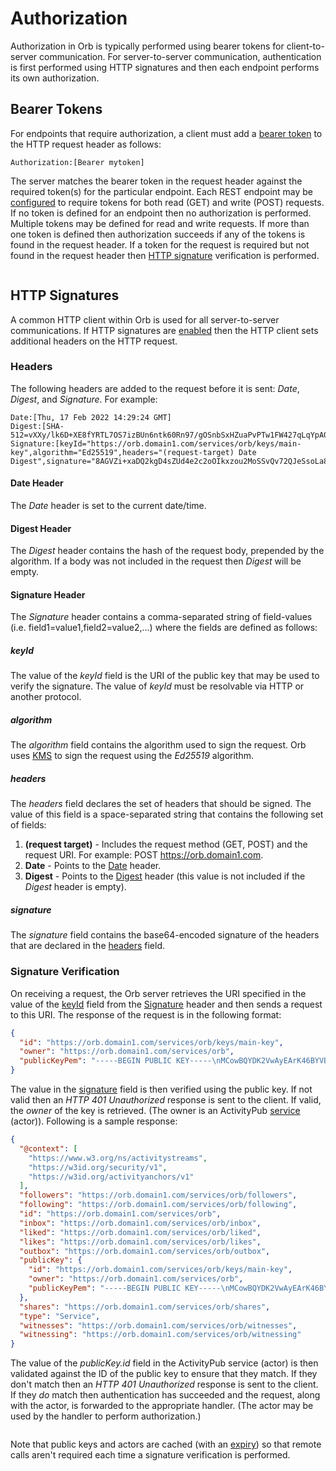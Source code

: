 # Authorization

Authorization in Orb is typically performed using bearer tokens for client-to-server communication.
For server-to-server communication, authentication is first performed using HTTP signatures and then each endpoint
performs its own authorization.

## Bearer Tokens

For endpoints that require authorization, a client must add a [bearer token](https://datatracker.ietf.org/doc/html/rfc6750#section-2.1)
to the HTTP request header as follows:

```
Authorization:[Bearer mytoken]
```

The server matches the bearer token in the request header against the required token(s) for the particular endpoint.
Each REST endpoint may be
[configured](parameters.html#orb-auth-tokens-def) to require tokens for both read (GET) and write (POST)
requests. If no token is defined for an endpoint then no authorization is performed. Multiple tokens may be defined
for read and write requests. If more than one token is defined then authorization succeeds if any of the tokens is found
in the request header. If a token for the request is required but not found in the request header then
[HTTP signature](#http-signatures) verification is performed.

```{image} ../_static/orb/auth-bearer-token.svg
```

## HTTP Signatures

A common HTTP client within Orb is used for all server-to-server communications. If HTTP signatures are
[enabled](parameters.html#http-signatures-enabled) then the HTTP client sets additional headers on the HTTP
request.

### Headers

The following headers are added to the request before it is sent: _Date_, _Digest_, and _Signature_. For example:

```
Date:[Thu, 17 Feb 2022 14:29:24 GMT]
Digest:[SHA-512=vXXy/lk6D+XE8fYRTL7OS7izBUn6ntk60Rn97/gOSnbSxHZuaPvPTw1FW427qLqYpA0xGcXyPDQh4ujwret4aw==]
Signature:[keyId="https://orb.domain1.com/services/orb/keys/main-key",algorithm="Ed25519",headers="(request-target) Date Digest",signature="8AGVZi+xaDQ2kgD4sZUd4e2c2oOIkxzou2MoSSvQv72QJeSsoLa8+qJ1A+w2xkTDHNDfBTG8T/mNmtmYouv9Ag=="]
```

#### Date Header

The _Date_ header is set to the current date/time.

#### Digest Header

The _Digest_ header contains the hash of the request body, prepended by the algorithm. If a body was not included
in the request then _Digest_ will be empty.

#### Signature Header

The _Signature_ header contains a comma-separated string of field-values (i.e. field1=value1,field2=value2,...)
where the fields are defined as follows:

##### keyId

The value of the _keyId_ field is the URI of the public key that may be used to verify the signature.
The value of _keyId_ must be resolvable via HTTP or another protocol.

##### algorithm

The _algorithm_ field contains the algorithm used to sign the request. Orb uses
[KMS](../kms/index.html#key-management-system-kms) to sign the request using the _Ed25519_ algorithm.

##### headers

The _headers_ field declares the set of headers that should be signed. The value of this field is a space-separated
string that contains the following set of fields:
1) **(request target)** - Includes the request method (GET, POST) and the request URI. For example: POST https://orb.domain1.com.
2) **Date** - Points to the [Date](#date-header) header.
3) **Digest** - Points to the [Digest](#digest-header) header (this value is not included if the _Digest_ header is empty).

##### signature

The _signature_ field contains the base64-encoded signature of the headers that are declared in the
[headers](#headers) field.

### Signature Verification

On receiving a request, the Orb server retrieves the URI specified in the value of the [keyId](#keyid) field from
the [Signature](#signature-header) header and then sends a request to this URI. The response of the request is in
the following format:

```json
{
  "id": "https://orb.domain1.com/services/orb/keys/main-key",
  "owner": "https://orb.domain1.com/services/orb",
  "publicKeyPem": "-----BEGIN PUBLIC KEY-----\nMCowBQYDK2VwAyEArK46BYVBHCM1Th+kKCFzabVmbTmTXRL5SwH+m2WvKKY=\n-----END PUBLIC KEY-----\n"
}
```

The value in the [signature](#signature) field is then verified using the public key. If not valid then an _HTTP 401 Unauthorized_ response is sent
to the client. If valid, the _owner_ of the key is retrieved. (The owner is an ActivityPub
[service](https://trustbloc.github.io/activityanchors/#actor-discovery) (actor)). Following is a sample response:

```json
{
  "@context": [
    "https://www.w3.org/ns/activitystreams",
    "https://w3id.org/security/v1",
    "https://w3id.org/activityanchors/v1"
  ],
  "followers": "https://orb.domain1.com/services/orb/followers",
  "following": "https://orb.domain1.com/services/orb/following",
  "id": "https://orb.domain1.com/services/orb",
  "inbox": "https://orb.domain1.com/services/orb/inbox",
  "liked": "https://orb.domain1.com/services/orb/liked",
  "likes": "https://orb.domain1.com/services/orb/likes",
  "outbox": "https://orb.domain1.com/services/orb/outbox",
  "publicKey": {
    "id": "https://orb.domain1.com/services/orb/keys/main-key",
    "owner": "https://orb.domain1.com/services/orb",
    "publicKeyPem": "-----BEGIN PUBLIC KEY-----\nMCowBQYDK2VwAyEArK46BYVBHCM1Th+kKCFzabVmbTmTXRL5SwH+m2WvKKY=\n-----END PUBLIC KEY-----\n"
  },
  "shares": "https://orb.domain1.com/services/orb/shares",
  "type": "Service",
  "witnesses": "https://orb.domain1.com/services/orb/witnesses",
  "witnessing": "https://orb.domain1.com/services/orb/witnessing"
}
```

The value of the _publicKey.id_ field in the ActivityPub service (actor) is then validated against the ID of the public
key to ensure that they match. If they don't match then an _HTTP 401 Unauthorized_ response is sent to the client.
If they _do_ match then authentication has succeeded and the request, along with the actor, is forwarded to the
appropriate handler. (The actor may be used by the handler to perform authorization.)

```{image} ../_static/orb/httpsignatures.svg

```

Note that public keys and actors are cached (with an [expiry](parameters.html#activitypub-client-cache-expiration))
so that remote calls aren't required each time a signature verification is performed.
